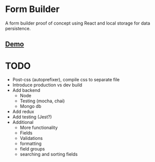 # Form Builder
A form builder proof of concept using React and local storage for data persistence.

## [Demo](https://terry-weber.github.io/form-builder/)

# TODO
* Post-css (autoprefixer), compile css to separate file
* Introduce production vs dev build
* Add backend
  * Node
  * Testing (mocha, chai)
  * Mongo db
* Add redux
* Add testing (Jest?)
* Additional
  * More functionality
  * Fields
  * Validations
  * formatting
  * field groups
  * searching and sorting fields
